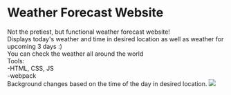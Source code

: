 # Weather Forecast Website
Not the pretiest, but functional weather forecast website!\
Displays today's weather and time in desired location as well as weather for upcoming 3 days :)\
You can check the weather all around the world\
Tools:\
-HTML, CSS, JS\
-webpack\
Background changes based on the time of the day in desired location.
<img src="https://imgur.com/XyhO2Sj" />

